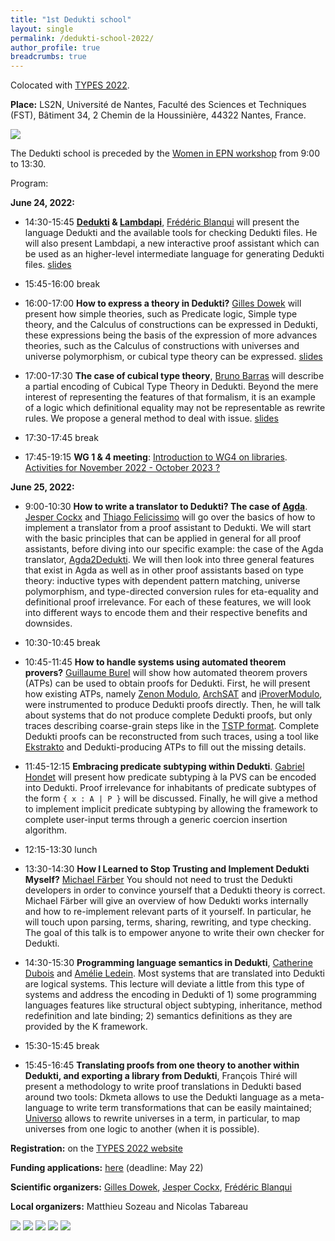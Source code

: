 ```yaml
---
title: "1st Dedukti school"
layout: single
permalink: /dedukti-school-2022/
author_profile: true
breadcrumbs: true
---
```


Colocated with [TYPES 2022](https://types22.inria.fr/).

**Place:** LS2N, Université de Nantes, Faculté des Sciences et Techniques (FST), Bâtiment 34, 2 Chemin de la Houssinière, 44322 Nantes, France.

<img src="/_pages/WG1/Jun2022/group_with_frederic.jpg"/>

The Dedukti school is preceded by the [Women in EPN workshop](../women-epn-2022) from 9:00 to 13:30.

Program:

**June 24, 2022:**

- 14:30-15:45 **[Dedukti](https://deducteam.github.io/) & [Lambdapi](https://github.com/Deducteam/lambdapi)**, [Frédéric Blanqui](https://blanqui.gitlabpages.inria.fr/) will present the language Dedukti and the available tools for checking Dedukti files. He will also present Lambdapi, a new interactive proof assistant which can be used as an higher-level intermediate language for generating Dedukti files. [slides](frederic.pdf)

- 15:45-16:00 break

- 16:00-17:00 **How to express a theory in Dedukti?** [Gilles Dowek](http://www.lsv.fr/~dowek/) will present how simple theories, such as Predicate logic, Simple type theory, and the Calculus of constructions can be expressed in Dedukti, these expressions being the basis of the expression of more advances theories, such as the Calculus of constructions with universes and universe polymorphism, or cubical type theory can be expressed. [slides](gilles.pdf)

- 17:00-17:30 **The case of cubical type theory**, [Bruno Barras](http://www.lix.polytechnique.fr/~barras/) will describe a partial encoding of Cubical Type Theory in Dedukti. Beyond the mere interest of representing the features of that formalism, it is an example of a logic which definitional equality  may not be representable as rewrite rules. We propose a general method to deal with issue. [slides](bruno.pdf)

- 17:30-17:45 break

- 17:45-19:15 **WG 1 & 4 meeting**: [Introduction to WG4 on libraries](claudio.pdf). [Activities for November 2022 - October 2023 ?](discussion.pdf)

**June 25, 2022:**

- 9:00-10:30 **How to write a translator to Dedukti? The case of [Agda](https://github.com/Deducteam/Agda2Dedukti)**. [Jesper Cockx](https://jesper.sikanda.be/) and [Thiago Felicissimo](https://lmf.cnrs.fr/Perso/ThiagoFelicissimo) will go over the basics of how to implement a translator from a proof assistant to Dedukti. We will start with the basic principles that can be applied in general for all proof assistants, before diving into our specific example: the case of the Agda translator, [Agda2Dedukti](https://github.com/Deducteam/Agda2Dedukti). We will then look into three general features that exist in Agda as well as in other proof assistants based on type theory: inductive types with dependent pattern matching, universe polymorphism, and type-directed conversion rules for eta-equality and definitional proof irrelevance. For each of these features, we will look into different ways to encode them and their respective benefits and downsides.

- 10:30-10:45 break

- 10:45-11:45 **How to handle systems using automated theorem provers?** [Guillaume Burel](http://web4.ensiie.fr/~guillaume.burel/) will show how automated theorem provers (ATPs) can be used to obtain proofs for Dedukti. First, he will present how existing ATPs, namely [Zenon Modulo](https://github.com/Deducteam/zenon_modulo), [ArchSAT](https://github.com/Gbury/archsat) and [iProverModulo](https://github.com/gburel/iProverModulo), were instrumented to produce Dedukti proofs directly. Then, he will talk about systems that do not produce complete Dedukti proofs, but only traces describing coarse-grain steps like in the [TSTP format](http://www.tptp.org/TSTP/). Complete Dedukti proofs can be reconstructed from such traces, using a tool like [Ekstrakto](https://github.com/Deducteam/ekstrakto) and Dedukti-producing ATPs to fill out the missing details.

- 11:45-12:15 **Embracing predicate subtyping within Dedukti**. [Gabriel Hondet](http://www.lsv.fr/~hondet/)
  will present how predicate subtyping à la PVS can be encoded into Dedukti.
  Proof irrelevance for inhabitants of predicate subtypes of the form `{ x : A | P }`
  will be discussed. Finally, he will give a method to implement implicit predicate
  subtyping by allowing the framework to complete user-input terms through a generic
  coercion insertion algorithm.

- 12:15-13:30 lunch

- 13:30-14:30 **How I Learned to Stop Trusting and Implement Dedukti Myself?** [Michael Färber](http://cl-informatik.uibk.ac.at/users/mfaerber/) You should not need to trust the Dedukti developers in order to convince yourself that a Dedukti theory is correct. Michael Färber will give an overview of how Dedukti works internally and how to re-implement relevant parts of it yourself. In particular, he will touch upon parsing, terms, sharing, rewriting, and type checking. The goal of this talk is to empower anyone to write their own checker for Dedukti.

- 14:30-15:30 **Programming language semantics in Dedukti**, [Catherine Dubois](http://web4.ensiie.fr/~dubois/) and [Amélie Ledein](https://lmf.cnrs.fr/AmelieLedein/). Most systems that are translated into Dedukti are logical systems. This lecture will deviate a little from this type of systems and address the encoding in Dedukti of 1) some programming languages features like structural object subtyping, inheritance, method redefinition and late binding; 2) semantics definitions as they are provided by the K framework.

- 15:30-15:45 break

- 15:45-16:45 **Translating proofs from one theory to another within Dedukti, and exporting a library from Dedukti**, François Thiré will present a methodology to write proof translations in Dedukti based around two tools: Dkmeta allows to use the Dedukti language as a meta-language to write term transformations that can be easily maintained; [Universo](https://github.com/Deducteam/universo) allows to rewrite universes in a term, in particular, to map universes from one logic to another (when it is possible).

**Registration:** on the [TYPES 2022 website](https://types22.inria.fr/)

**Funding applications:** [here](../funding-June-2022) (deadline: May 22)

**Scientific organizers:** [Gilles Dowek](http://lsv.fr/~dowek/), [Jesper Cockx](https://jesper.sikanda.be/), [Frédéric Blanqui](https://blanqui.gitlabpages.inria.fr/)

**Local organizers:** Matthieu Sozeau and Nicolas Tabareau

<img src="/_pages/WG1/Jun2022/amphi1.jpg"/>

<img src="/_pages/WG1/Jun2022/gilles2.jpg"/>

<img src="/_pages/WG1/Jun2022/thiago.jpg"/>

<img src="/_pages/WG1/Jun2022/guillaume.jpg"/>

<img src="/_pages/WG1/Jun2022/michael.jpg"/>
